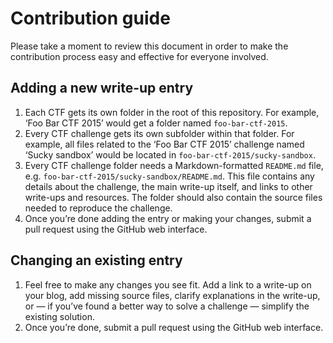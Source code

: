 # Contribution guide

Please take a moment to review this document in order to make the contribution process easy and effective for everyone involved.

## Adding a new write-up entry

1. Each CTF gets its own folder in the root of this repository. For example, ‘Foo Bar CTF 2015’ would get a folder named `foo-bar-ctf-2015`.
2. Every CTF challenge gets its own subfolder within that folder. For example, all files related to the ‘Foo Bar CTF 2015’ challenge named ‘Sucky sandbox’ would be located in `foo-bar-ctf-2015/sucky-sandbox`.
3. Every CTF challenge folder needs a Markdown-formatted `README.md` file, e.g. `foo-bar-ctf-2015/sucky-sandbox/README.md`. This file contains any details about the challenge, the main write-up itself, and links to other write-ups and resources. The folder should also contain the source files needed to reproduce the challenge.
4. Once you’re done adding the entry or making your changes, submit a pull request using the GitHub web interface.

## Changing an existing entry

1. Feel free to make any changes you see fit. Add a link to a write-up on your blog, add missing source files, clarify explanations in the write-up, or — if you’ve found a better way to solve a challenge — simplify the existing solution.
2. Once you’re done, submit a pull request using the GitHub web interface.
